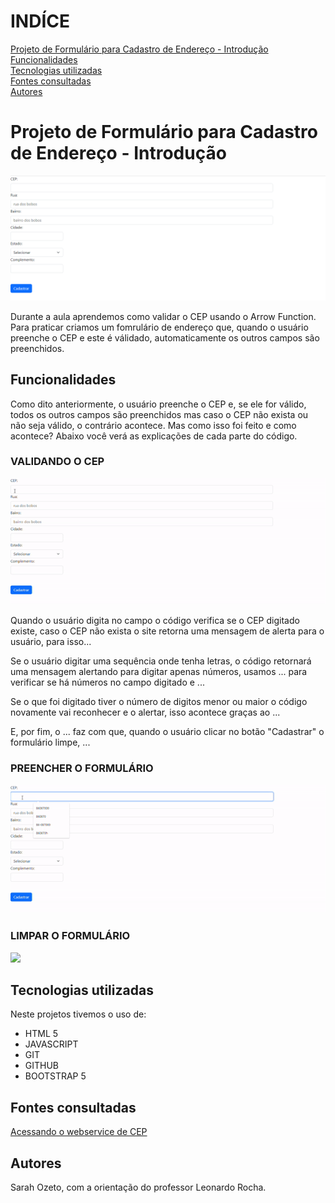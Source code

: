 # INDÍCE
[ Projeto de Formulário para Cadastro de Endereço - Introdução](#projeto-de-formul%C3%A1rio-para-cadastro-de-endere%C3%A7o---introdu%C3%A7%C3%A3o)   
[Funcionalidades](#funcionalidades)  
[Tecnologias utilizadas](#tecnologias-utilizadas)  
[Fontes consultadas](#fontes-consultadas)  
[Autores](#autores)  

# Projeto de Formulário para Cadastro de Endereço - Introdução

![capa](IMG/imgcapa.png)

Durante a aula aprendemos como validar o CEP usando o Arrow Function. Para praticar criamos um fomrulário de endereço que, quando o usuário preenche o CEP e este é válidado, automaticamente os outros campos são preenchidos. 


## Funcionalidades
Como dito anteriormente, o usuário preenche o CEP e, se ele for válido, todos os outros campos são preenchidos mas caso o CEP não exista ou não seja válido, o contrário acontece. Mas como isso foi feito e como acontece? Abaixo você verá as explicações de cada parte do código.

### VALIDANDO O CEP

<img src="IMG/ezgif-func1.gif">

Quando o usuário digita no campo o código verifica se o CEP digitado existe, caso o CEP não exista o site retorna uma mensagem de alerta para o usuário, para isso... 

Se o usuário digitar uma sequência onde tenha letras, o código retornará uma mensagem alertando para digitar apenas números, usamos ... para verificar se há números no campo digitado e ...

Se o que foi digitado tiver o número de digitos menor ou maior o código novamente vai reconhecer e o alertar, isso acontece graças ao ...

E, por fim, o ... faz com que, quando o usuário clicar no botão "Cadastrar" o formulário limpe, ...


### PREENCHER O FORMULÁRIO

<img src="IMG/ezgif-func2.gif">

### LIMPAR O FORMULÁRIO

<img src="IMG/ezgif-func3.gif">

## Tecnologias utilizadas
Neste projetos tivemos o uso de:
* HTML 5 
* JAVASCRIPT
* GIT 
* GITHUB
* BOOTSTRAP 5

## Fontes consultadas
[Acessando o webservice de CEP](https://viacep.com.br/)

## Autores
Sarah Ozeto, com a orientação do professor Leonardo Rocha.
